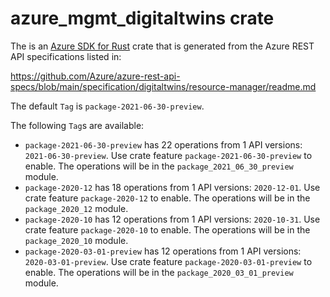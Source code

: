 # azure_mgmt_digitaltwins crate

The is an [Azure SDK for Rust](https://github.com/Azure/azure-sdk-for-rust) crate that is generated from the Azure REST API specifications listed in:

https://github.com/Azure/azure-rest-api-specs/blob/main/specification/digitaltwins/resource-manager/readme.md

The default `Tag` is `package-2021-06-30-preview`.

The following `Tag`s are available:

- `package-2021-06-30-preview` has 22 operations from 1 API versions: `2021-06-30-preview`. Use crate feature `package-2021-06-30-preview` to enable. The operations will be in the `package_2021_06_30_preview` module.
- `package-2020-12` has 18 operations from 1 API versions: `2020-12-01`. Use crate feature `package-2020-12` to enable. The operations will be in the `package_2020_12` module.
- `package-2020-10` has 12 operations from 1 API versions: `2020-10-31`. Use crate feature `package-2020-10` to enable. The operations will be in the `package_2020_10` module.
- `package-2020-03-01-preview` has 12 operations from 1 API versions: `2020-03-01-preview`. Use crate feature `package-2020-03-01-preview` to enable. The operations will be in the `package_2020_03_01_preview` module.